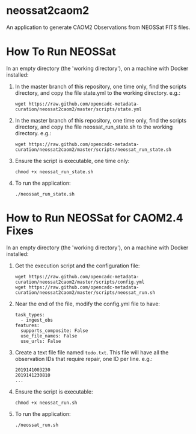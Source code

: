 # neossat2caom2
An application to generate CAOM2 Observations from NEOSSat FITS files.

# How To Run NEOSSat

In an empty directory (the 'working directory'), on a machine with Docker installed:

1. In the master branch of this repository, one time only, find the scripts directory, and copy the file state.yml to the working directory. e.g.:

   ```
   wget https://raw.github.com/opencadc-metadata-curation/neossat2caom2/master/scripts/state.yml
   ```

1. In the master branch of this repository, one time only, find the scripts directory, and copy the file neossat_run_state.sh to the working directory. e.g.:

   ```
   wget https://raw.github.com/opencadc-metadata-curation/neossat2caom2/master/scripts/neossat_run_state.sh
   ```

1. Ensure the script is executable, one time only:

   ```
   chmod +x neossat_run_state.sh
   ```

1. To run the application:

    ```
    ./neossat_run_state.sh
    ```


# How to Run NEOSSat for CAOM2.4 Fixes

In an empty directory (the 'working directory'), on a machine with Docker installed:

1. Get the execution script and the configuration file:


   ```
   wget https://raw.github.com/opencadc-metadata-curation/neossat2caom2/master/scripts/config.yml
   wget https://raw.github.com/opencadc-metadata-curation/neossat2caom2/master/scripts/neossat_run.sh   
   ```
  
1. Near the end of the file, modify the config.yml file to have:

   ```
   task_types:
     - ingest_obs
   features:
     supports_composite: False
     use_file_names: False
     use_urls: False
   ```

1. Create a text file file named `todo.txt`. This file will have all the observation IDs that require repair, one ID per line. e.g.:

   ```
   2019141003230
   2019141230810
   ...
   ```


1. Ensure the script is executable:

   ```
   chmod +x neossat_run.sh
   ```

1. To run the application:

   ```
   ./neossat_run.sh
   ```
